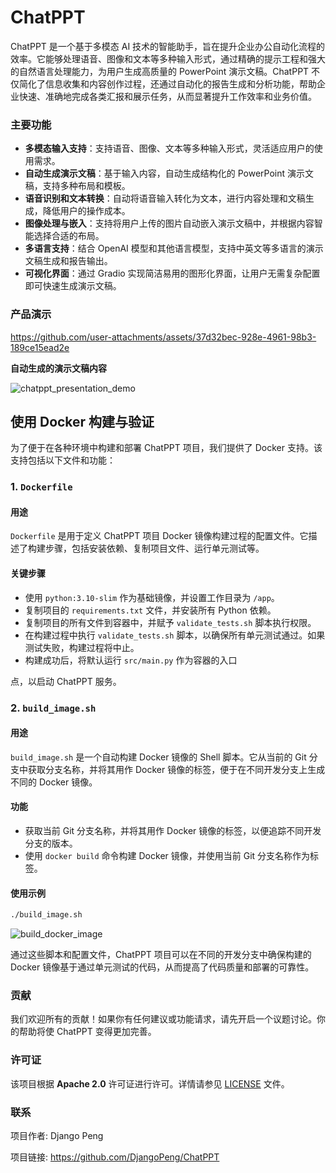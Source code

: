 # ChatPPT

ChatPPT 是一个基于多模态 AI 技术的智能助手，旨在提升企业办公自动化流程的效率。它能够处理语音、图像和文本等多种输入形式，通过精确的提示工程和强大的自然语言处理能力，为用户生成高质量的 PowerPoint 演示文稿。ChatPPT 不仅简化了信息收集和内容创作过程，还通过自动化的报告生成和分析功能，帮助企业快速、准确地完成各类汇报和展示任务，从而显著提升工作效率和业务价值。

### 主要功能

- **多模态输入支持**：支持语音、图像、文本等多种输入形式，灵活适应用户的使用需求。
- **自动生成演示文稿**：基于输入内容，自动生成结构化的 PowerPoint 演示文稿，支持多种布局和模板。
- **语音识别和文本转换**：自动将语音输入转化为文本，进行内容处理和文稿生成，降低用户的操作成本。
- **图像处理与嵌入**：支持将用户上传的图片自动嵌入演示文稿中，并根据内容智能选择合适的布局。
- **多语言支持**：结合 OpenAI 模型和其他语言模型，支持中英文等多语言的演示文稿生成和报告输出。
- **可视化界面**：通过 Gradio 实现简洁易用的图形化界面，让用户无需复杂配置即可快速生成演示文稿。

### 产品演示

https://github.com/user-attachments/assets/37d32bec-928e-4961-98b3-189ce15ead2e


**自动生成的演示文稿内容**

![chatppt_presentation_demo](images/chatppt_presentation_demo.png)

## 使用 Docker 构建与验证

为了便于在各种环境中构建和部署 ChatPPT 项目，我们提供了 Docker 支持。该支持包括以下文件和功能：

### 1. `Dockerfile`

#### 用途
`Dockerfile` 是用于定义 ChatPPT 项目 Docker 镜像构建过程的配置文件。它描述了构建步骤，包括安装依赖、复制项目文件、运行单元测试等。

#### 关键步骤
- 使用 `python:3.10-slim` 作为基础镜像，并设置工作目录为 `/app`。
- 复制项目的 `requirements.txt` 文件，并安装所有 Python 依赖。
- 复制项目的所有文件到容器中，并赋予 `validate_tests.sh` 脚本执行权限。
- 在构建过程中执行 `validate_tests.sh` 脚本，以确保所有单元测试通过。如果测试失败，构建过程将中止。
- 构建成功后，将默认运行 `src/main.py` 作为容器的入口

点，以启动 ChatPPT 服务。

### 2. `build_image.sh`

#### 用途
`build_image.sh` 是一个自动构建 Docker 镜像的 Shell 脚本。它从当前的 Git 分支中获取分支名称，并将其用作 Docker 镜像的标签，便于在不同开发分支上生成不同的 Docker 镜像。

#### 功能
- 获取当前 Git 分支名称，并将其用作 Docker 镜像的标签，以便追踪不同开发分支的版本。
- 使用 `docker build` 命令构建 Docker 镜像，并使用当前 Git 分支名称作为标签。

#### 使用示例
```bash
./build_image.sh
```

![build_docker_image](images/build_docker_image.png)

通过这些脚本和配置文件，ChatPPT 项目可以在不同的开发分支中确保构建的 Docker 镜像基于通过单元测试的代码，从而提高了代码质量和部署的可靠性。

### 贡献

我们欢迎所有的贡献！如果你有任何建议或功能请求，请先开启一个议题讨论。你的帮助将使 ChatPPT 变得更加完善。

### 许可证

该项目根据 **Apache 2.0** 许可证进行许可。详情请参见 [LICENSE](LICENSE) 文件。

### 联系

项目作者: Django Peng

项目链接: https://github.com/DjangoPeng/ChatPPT
